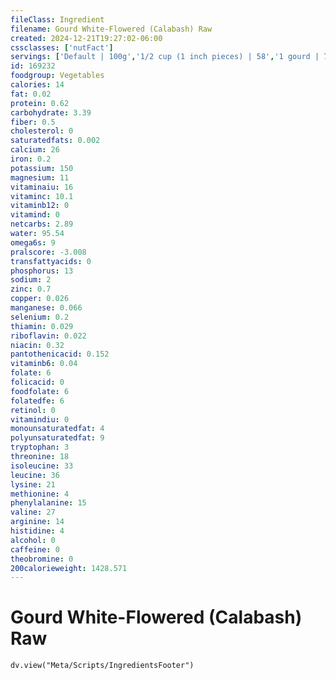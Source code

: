 ```yaml
---
fileClass: Ingredient
filename: Gourd White-Flowered (Calabash) Raw
created: 2024-12-21T19:27:02-06:00
cssclasses: ['nutFact']
servings: ['Default | 100g','1/2 cup (1 inch pieces) | 58','1 gourd | 771']
id: 169232
foodgroup: Vegetables
calories: 14
fat: 0.02
protein: 0.62
carbohydrate: 3.39
fiber: 0.5
cholesterol: 0
saturatedfats: 0.002
calcium: 26
iron: 0.2
potassium: 150
magnesium: 11
vitaminaiu: 16
vitaminc: 10.1
vitaminb12: 0
vitamind: 0
netcarbs: 2.89
water: 95.54
omega6s: 9
pralscore: -3.008
transfattyacids: 0
phosphorus: 13
sodium: 2
zinc: 0.7
copper: 0.026
manganese: 0.066
selenium: 0.2
thiamin: 0.029
riboflavin: 0.022
niacin: 0.32
pantothenicacid: 0.152
vitaminb6: 0.04
folate: 6
folicacid: 0
foodfolate: 6
folatedfe: 6
retinol: 0
vitamindiu: 0
monounsaturatedfat: 4
polyunsaturatedfat: 9
tryptophan: 3
threonine: 18
isoleucine: 33
leucine: 36
lysine: 21
methionine: 4
phenylalanine: 15
valine: 27
arginine: 14
histidine: 4
alcohol: 0
caffeine: 0
theobromine: 0
200calorieweight: 1428.571
---
```


# Gourd White-Flowered (Calabash) Raw

```dataviewjs
dv.view("Meta/Scripts/IngredientsFooter")
```
